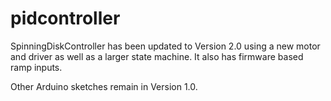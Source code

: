 # pidcontroller


SpinningDiskController has been updated to Version 2.0 using a new motor and driver as well as a larger state machine. It also has firmware based ramp inputs. 

Other Arduino sketches remain in Version 1.0.




